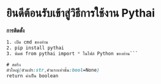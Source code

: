# ยินดีต้อนรับเข้าสู่วิธีการใช้งาน Pythai
**การติดตั้ง** 
```css
1. เปิด cmd ชองท่าน
2. pip install pythai
3. พิมพ์ from pythai import * ในไฟล์ Python ของท่าน```

# สตริง
ตัวใหญ่(ตัวแปร:str,คัวแรกเท่านั้น:bool=None)
return ค่าเป็น boolean
